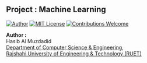 ## Project : Machine Learning
[![Author](https://img.shields.io/badge/Author-Hasib%20Al%20Muzdadid-blue)](https://github.com/HasibAlMuzdadid)
[![MIT License](https://img.shields.io/badge/License-MIT%20License-important)](https://github.com/HasibAlMuzdadid/Machine-Learning/blob/main/LICENSE)
[![Contributions Welcome](https://img.shields.io/badge/Contributions-Welcome-brightgreen.svg?style=flat)](https://github.com/HasibAlMuzdadid/Machine-Learning)


**Author :** </br>
Hasib Al Muzdadid</br>
[Department of Computer Science & Engineering](https://www.cse.ruet.ac.bd/),</br>
[Rajshahi University of Engineering & Technology (RUET)]()
